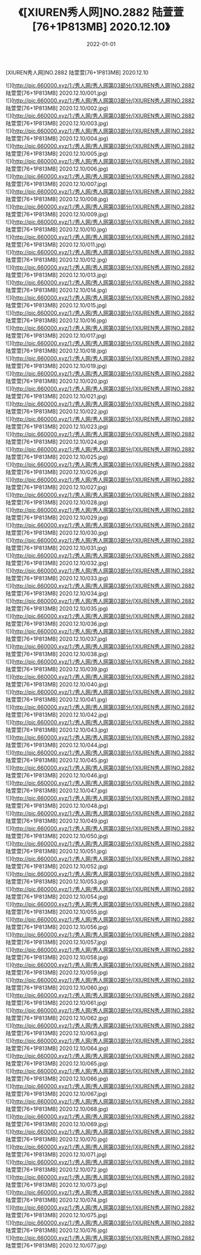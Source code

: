 ﻿---
layout: post
title:  《[XIUREN秀人网]NO.2882 陆萱萱[76+1P813MB] 2020.12.10》
date:   2022-01-01
img: http://pic.660000.xyz/1:/秀人网/秀人网第03部分/[XIUREN秀人网]NO.2882 陆萱萱[76+1P813MB] 2020.12.10/000.jpg
categories: [美女, 清纯, 唯美]
---

[XIUREN秀人网]NO.2882 陆萱萱[76+1P813MB] 2020.12.10

 ![](http://pic.660000.xyz/1:/秀人网/秀人网第03部分/[XIUREN秀人网]NO.2882 陆萱萱[76+1P813MB] 2020.12.10/001.jpg) <br>![](http://pic.660000.xyz/1:/秀人网/秀人网第03部分/[XIUREN秀人网]NO.2882 陆萱萱[76+1P813MB] 2020.12.10/002.jpg) <br>![](http://pic.660000.xyz/1:/秀人网/秀人网第03部分/[XIUREN秀人网]NO.2882 陆萱萱[76+1P813MB] 2020.12.10/003.jpg) <br>![](http://pic.660000.xyz/1:/秀人网/秀人网第03部分/[XIUREN秀人网]NO.2882 陆萱萱[76+1P813MB] 2020.12.10/004.jpg) <br>![](http://pic.660000.xyz/1:/秀人网/秀人网第03部分/[XIUREN秀人网]NO.2882 陆萱萱[76+1P813MB] 2020.12.10/005.jpg) <br>![](http://pic.660000.xyz/1:/秀人网/秀人网第03部分/[XIUREN秀人网]NO.2882 陆萱萱[76+1P813MB] 2020.12.10/006.jpg) <br>![](http://pic.660000.xyz/1:/秀人网/秀人网第03部分/[XIUREN秀人网]NO.2882 陆萱萱[76+1P813MB] 2020.12.10/007.jpg) <br>![](http://pic.660000.xyz/1:/秀人网/秀人网第03部分/[XIUREN秀人网]NO.2882 陆萱萱[76+1P813MB] 2020.12.10/008.jpg) <br>![](http://pic.660000.xyz/1:/秀人网/秀人网第03部分/[XIUREN秀人网]NO.2882 陆萱萱[76+1P813MB] 2020.12.10/009.jpg) <br>![](http://pic.660000.xyz/1:/秀人网/秀人网第03部分/[XIUREN秀人网]NO.2882 陆萱萱[76+1P813MB] 2020.12.10/010.jpg) <br>![](http://pic.660000.xyz/1:/秀人网/秀人网第03部分/[XIUREN秀人网]NO.2882 陆萱萱[76+1P813MB] 2020.12.10/011.jpg) <br>![](http://pic.660000.xyz/1:/秀人网/秀人网第03部分/[XIUREN秀人网]NO.2882 陆萱萱[76+1P813MB] 2020.12.10/012.jpg) <br>![](http://pic.660000.xyz/1:/秀人网/秀人网第03部分/[XIUREN秀人网]NO.2882 陆萱萱[76+1P813MB] 2020.12.10/013.jpg) <br>![](http://pic.660000.xyz/1:/秀人网/秀人网第03部分/[XIUREN秀人网]NO.2882 陆萱萱[76+1P813MB] 2020.12.10/014.jpg) <br>![](http://pic.660000.xyz/1:/秀人网/秀人网第03部分/[XIUREN秀人网]NO.2882 陆萱萱[76+1P813MB] 2020.12.10/015.jpg) <br>![](http://pic.660000.xyz/1:/秀人网/秀人网第03部分/[XIUREN秀人网]NO.2882 陆萱萱[76+1P813MB] 2020.12.10/016.jpg) <br>![](http://pic.660000.xyz/1:/秀人网/秀人网第03部分/[XIUREN秀人网]NO.2882 陆萱萱[76+1P813MB] 2020.12.10/017.jpg) <br>![](http://pic.660000.xyz/1:/秀人网/秀人网第03部分/[XIUREN秀人网]NO.2882 陆萱萱[76+1P813MB] 2020.12.10/018.jpg) <br>![](http://pic.660000.xyz/1:/秀人网/秀人网第03部分/[XIUREN秀人网]NO.2882 陆萱萱[76+1P813MB] 2020.12.10/019.jpg) <br>![](http://pic.660000.xyz/1:/秀人网/秀人网第03部分/[XIUREN秀人网]NO.2882 陆萱萱[76+1P813MB] 2020.12.10/020.jpg) <br>![](http://pic.660000.xyz/1:/秀人网/秀人网第03部分/[XIUREN秀人网]NO.2882 陆萱萱[76+1P813MB] 2020.12.10/021.jpg) <br>![](http://pic.660000.xyz/1:/秀人网/秀人网第03部分/[XIUREN秀人网]NO.2882 陆萱萱[76+1P813MB] 2020.12.10/022.jpg) <br>![](http://pic.660000.xyz/1:/秀人网/秀人网第03部分/[XIUREN秀人网]NO.2882 陆萱萱[76+1P813MB] 2020.12.10/023.jpg) <br>![](http://pic.660000.xyz/1:/秀人网/秀人网第03部分/[XIUREN秀人网]NO.2882 陆萱萱[76+1P813MB] 2020.12.10/024.jpg) <br>![](http://pic.660000.xyz/1:/秀人网/秀人网第03部分/[XIUREN秀人网]NO.2882 陆萱萱[76+1P813MB] 2020.12.10/025.jpg) <br>![](http://pic.660000.xyz/1:/秀人网/秀人网第03部分/[XIUREN秀人网]NO.2882 陆萱萱[76+1P813MB] 2020.12.10/026.jpg) <br>![](http://pic.660000.xyz/1:/秀人网/秀人网第03部分/[XIUREN秀人网]NO.2882 陆萱萱[76+1P813MB] 2020.12.10/027.jpg) <br>![](http://pic.660000.xyz/1:/秀人网/秀人网第03部分/[XIUREN秀人网]NO.2882 陆萱萱[76+1P813MB] 2020.12.10/028.jpg) <br>![](http://pic.660000.xyz/1:/秀人网/秀人网第03部分/[XIUREN秀人网]NO.2882 陆萱萱[76+1P813MB] 2020.12.10/029.jpg) <br>![](http://pic.660000.xyz/1:/秀人网/秀人网第03部分/[XIUREN秀人网]NO.2882 陆萱萱[76+1P813MB] 2020.12.10/030.jpg) <br>![](http://pic.660000.xyz/1:/秀人网/秀人网第03部分/[XIUREN秀人网]NO.2882 陆萱萱[76+1P813MB] 2020.12.10/031.jpg) <br>![](http://pic.660000.xyz/1:/秀人网/秀人网第03部分/[XIUREN秀人网]NO.2882 陆萱萱[76+1P813MB] 2020.12.10/032.jpg) <br>![](http://pic.660000.xyz/1:/秀人网/秀人网第03部分/[XIUREN秀人网]NO.2882 陆萱萱[76+1P813MB] 2020.12.10/033.jpg) <br>![](http://pic.660000.xyz/1:/秀人网/秀人网第03部分/[XIUREN秀人网]NO.2882 陆萱萱[76+1P813MB] 2020.12.10/034.jpg) <br>![](http://pic.660000.xyz/1:/秀人网/秀人网第03部分/[XIUREN秀人网]NO.2882 陆萱萱[76+1P813MB] 2020.12.10/035.jpg) <br>![](http://pic.660000.xyz/1:/秀人网/秀人网第03部分/[XIUREN秀人网]NO.2882 陆萱萱[76+1P813MB] 2020.12.10/036.jpg) <br>![](http://pic.660000.xyz/1:/秀人网/秀人网第03部分/[XIUREN秀人网]NO.2882 陆萱萱[76+1P813MB] 2020.12.10/037.jpg) <br>![](http://pic.660000.xyz/1:/秀人网/秀人网第03部分/[XIUREN秀人网]NO.2882 陆萱萱[76+1P813MB] 2020.12.10/038.jpg) <br>![](http://pic.660000.xyz/1:/秀人网/秀人网第03部分/[XIUREN秀人网]NO.2882 陆萱萱[76+1P813MB] 2020.12.10/039.jpg) <br>![](http://pic.660000.xyz/1:/秀人网/秀人网第03部分/[XIUREN秀人网]NO.2882 陆萱萱[76+1P813MB] 2020.12.10/040.jpg) <br>![](http://pic.660000.xyz/1:/秀人网/秀人网第03部分/[XIUREN秀人网]NO.2882 陆萱萱[76+1P813MB] 2020.12.10/041.jpg) <br>![](http://pic.660000.xyz/1:/秀人网/秀人网第03部分/[XIUREN秀人网]NO.2882 陆萱萱[76+1P813MB] 2020.12.10/042.jpg) <br>![](http://pic.660000.xyz/1:/秀人网/秀人网第03部分/[XIUREN秀人网]NO.2882 陆萱萱[76+1P813MB] 2020.12.10/043.jpg) <br>![](http://pic.660000.xyz/1:/秀人网/秀人网第03部分/[XIUREN秀人网]NO.2882 陆萱萱[76+1P813MB] 2020.12.10/044.jpg) <br>![](http://pic.660000.xyz/1:/秀人网/秀人网第03部分/[XIUREN秀人网]NO.2882 陆萱萱[76+1P813MB] 2020.12.10/045.jpg) <br>![](http://pic.660000.xyz/1:/秀人网/秀人网第03部分/[XIUREN秀人网]NO.2882 陆萱萱[76+1P813MB] 2020.12.10/046.jpg) <br>![](http://pic.660000.xyz/1:/秀人网/秀人网第03部分/[XIUREN秀人网]NO.2882 陆萱萱[76+1P813MB] 2020.12.10/047.jpg) <br>![](http://pic.660000.xyz/1:/秀人网/秀人网第03部分/[XIUREN秀人网]NO.2882 陆萱萱[76+1P813MB] 2020.12.10/048.jpg) <br>![](http://pic.660000.xyz/1:/秀人网/秀人网第03部分/[XIUREN秀人网]NO.2882 陆萱萱[76+1P813MB] 2020.12.10/049.jpg) <br>![](http://pic.660000.xyz/1:/秀人网/秀人网第03部分/[XIUREN秀人网]NO.2882 陆萱萱[76+1P813MB] 2020.12.10/050.jpg) <br>![](http://pic.660000.xyz/1:/秀人网/秀人网第03部分/[XIUREN秀人网]NO.2882 陆萱萱[76+1P813MB] 2020.12.10/051.jpg) <br>![](http://pic.660000.xyz/1:/秀人网/秀人网第03部分/[XIUREN秀人网]NO.2882 陆萱萱[76+1P813MB] 2020.12.10/052.jpg) <br>![](http://pic.660000.xyz/1:/秀人网/秀人网第03部分/[XIUREN秀人网]NO.2882 陆萱萱[76+1P813MB] 2020.12.10/053.jpg) <br>![](http://pic.660000.xyz/1:/秀人网/秀人网第03部分/[XIUREN秀人网]NO.2882 陆萱萱[76+1P813MB] 2020.12.10/054.jpg) <br>![](http://pic.660000.xyz/1:/秀人网/秀人网第03部分/[XIUREN秀人网]NO.2882 陆萱萱[76+1P813MB] 2020.12.10/055.jpg) <br>![](http://pic.660000.xyz/1:/秀人网/秀人网第03部分/[XIUREN秀人网]NO.2882 陆萱萱[76+1P813MB] 2020.12.10/056.jpg) <br>![](http://pic.660000.xyz/1:/秀人网/秀人网第03部分/[XIUREN秀人网]NO.2882 陆萱萱[76+1P813MB] 2020.12.10/057.jpg) <br>![](http://pic.660000.xyz/1:/秀人网/秀人网第03部分/[XIUREN秀人网]NO.2882 陆萱萱[76+1P813MB] 2020.12.10/058.jpg) <br>![](http://pic.660000.xyz/1:/秀人网/秀人网第03部分/[XIUREN秀人网]NO.2882 陆萱萱[76+1P813MB] 2020.12.10/059.jpg) <br>![](http://pic.660000.xyz/1:/秀人网/秀人网第03部分/[XIUREN秀人网]NO.2882 陆萱萱[76+1P813MB] 2020.12.10/060.jpg) <br>![](http://pic.660000.xyz/1:/秀人网/秀人网第03部分/[XIUREN秀人网]NO.2882 陆萱萱[76+1P813MB] 2020.12.10/061.jpg) <br>![](http://pic.660000.xyz/1:/秀人网/秀人网第03部分/[XIUREN秀人网]NO.2882 陆萱萱[76+1P813MB] 2020.12.10/062.jpg) <br>![](http://pic.660000.xyz/1:/秀人网/秀人网第03部分/[XIUREN秀人网]NO.2882 陆萱萱[76+1P813MB] 2020.12.10/063.jpg) <br>![](http://pic.660000.xyz/1:/秀人网/秀人网第03部分/[XIUREN秀人网]NO.2882 陆萱萱[76+1P813MB] 2020.12.10/064.jpg) <br>![](http://pic.660000.xyz/1:/秀人网/秀人网第03部分/[XIUREN秀人网]NO.2882 陆萱萱[76+1P813MB] 2020.12.10/065.jpg) <br>![](http://pic.660000.xyz/1:/秀人网/秀人网第03部分/[XIUREN秀人网]NO.2882 陆萱萱[76+1P813MB] 2020.12.10/066.jpg) <br>![](http://pic.660000.xyz/1:/秀人网/秀人网第03部分/[XIUREN秀人网]NO.2882 陆萱萱[76+1P813MB] 2020.12.10/067.jpg) <br>![](http://pic.660000.xyz/1:/秀人网/秀人网第03部分/[XIUREN秀人网]NO.2882 陆萱萱[76+1P813MB] 2020.12.10/068.jpg) <br>![](http://pic.660000.xyz/1:/秀人网/秀人网第03部分/[XIUREN秀人网]NO.2882 陆萱萱[76+1P813MB] 2020.12.10/069.jpg) <br>![](http://pic.660000.xyz/1:/秀人网/秀人网第03部分/[XIUREN秀人网]NO.2882 陆萱萱[76+1P813MB] 2020.12.10/070.jpg) <br>![](http://pic.660000.xyz/1:/秀人网/秀人网第03部分/[XIUREN秀人网]NO.2882 陆萱萱[76+1P813MB] 2020.12.10/071.jpg) <br>![](http://pic.660000.xyz/1:/秀人网/秀人网第03部分/[XIUREN秀人网]NO.2882 陆萱萱[76+1P813MB] 2020.12.10/072.jpg) <br>![](http://pic.660000.xyz/1:/秀人网/秀人网第03部分/[XIUREN秀人网]NO.2882 陆萱萱[76+1P813MB] 2020.12.10/073.jpg) <br>![](http://pic.660000.xyz/1:/秀人网/秀人网第03部分/[XIUREN秀人网]NO.2882 陆萱萱[76+1P813MB] 2020.12.10/074.jpg) <br>![](http://pic.660000.xyz/1:/秀人网/秀人网第03部分/[XIUREN秀人网]NO.2882 陆萱萱[76+1P813MB] 2020.12.10/075.jpg) <br>![](http://pic.660000.xyz/1:/秀人网/秀人网第03部分/[XIUREN秀人网]NO.2882 陆萱萱[76+1P813MB] 2020.12.10/076.jpg) <br>![](http://pic.660000.xyz/1:/秀人网/秀人网第03部分/[XIUREN秀人网]NO.2882 陆萱萱[76+1P813MB] 2020.12.10/077.jpg) <br>